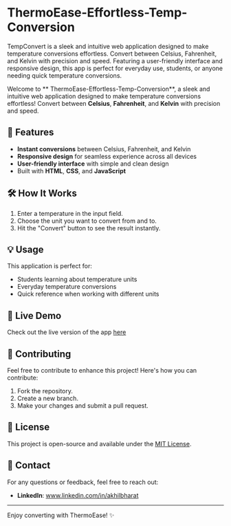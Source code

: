 # ThermoEase-Effortless-Temp-Conversion
TempConvert is a sleek and intuitive web application designed to make temperature conversions effortless. Convert between Celsius, Fahrenheit, and Kelvin with precision and speed. Featuring a user-friendly interface and responsive design, this app is perfect for everyday use, students, or anyone needing quick temperature conversions.

Welcome to ** ThermoEase-Effortless-Temp-Conversion**, a sleek and intuitive web application designed to make temperature conversions effortless! Convert between **Celsius**, **Fahrenheit**, and **Kelvin** with precision and speed.

## 🚀 Features

- **Instant conversions** between Celsius, Fahrenheit, and Kelvin
- **Responsive design** for seamless experience across all devices
- **User-friendly interface** with simple and clean design
- Built with **HTML**, **CSS**, and **JavaScript**

## 🛠️ How It Works

1. Enter a temperature in the input field.
2. Choose the unit you want to convert from and to.
3. Hit the "Convert" button to see the result instantly.

## 💡 Usage

This application is perfect for:
- Students learning about temperature units
- Everyday temperature conversions
- Quick reference when working with different units

## 🎉 Live Demo

Check out the live version of the app [here](#https://akhilstempconvert.netlify.app/)

## 🤝 Contributing

Feel free to contribute to enhance this project! Here's how you can contribute:
1. Fork the repository.
2. Create a new branch.
3. Make your changes and submit a pull request.

## 📝 License

This project is open-source and available under the [MIT License](LICENSE).

## 💬 Contact

For any questions or feedback, feel free to reach out:
- **LinkedIn**: www.linkedin.com/in/akhilbharat

---

Enjoy converting with ThermoEase! ✨
